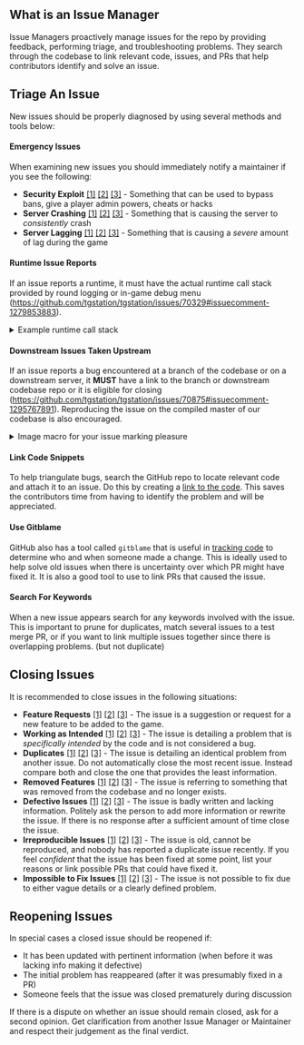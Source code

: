 ## What is an Issue Manager

Issue Managers proactively manage issues for the repo by providing feedback, performing triage, and troubleshooting problems. They search through the codebase to link relevant code, issues, and PRs that help contributors identify and solve an issue.

## Triage An Issue

New issues should be properly diagnosed by using several methods and tools below:

#### Emergency Issues

When examining new issues you should immediately notify a maintainer if you see the following:

- **Security Exploit** [[1]](https://github.com/tgstation/tgstation/issues/51654) [[2]](https://github.com/tgstation/tgstation/issues/38407) [[3]](https://github.com/tgstation/tgstation/issues/9900) - Something that can be used to bypass bans, give a player admin powers, cheats or hacks
- **Server Crashing** [[1]](https://github.com/tgstation/tgstation/issues/29342) [[2]](https://github.com/tgstation/tgstation/issues/25890) [[3]](https://github.com/tgstation/tgstation/issues/17475) - Something that is causing the server to _consistently_ crash
- **Server Lagging** [[1]](https://github.com/tgstation/tgstation/issues/60193) [[2]](https://github.com/tgstation/tgstation/issues/51927) [[3]](https://github.com/tgstation/tgstation/issues/32762) - Something that is causing a _severe_ amount of lag during the game

#### Runtime Issue Reports

If an issue reports a runtime, it must have the actual runtime call stack provided by round logging or in-game debug menu (https://github.com/tgstation/tgstation/issues/70329#issuecomment-1279853883).

<details>
  <summary>Example runtime call stack</summary>

```
[2022-10-15 16:12:38.902] runtime error: Cannot execute null.add().
- proc name: visibility (/datum/cameranet/proc/visibility)
-   source file: cameranet.dm,88
-   usr: AI (/mob/living/silicon/ai)
-   src: Camera Net (/datum/cameranet)
-   usr.loc: the floor (150,25,4) (/turf/open/floor/circuit)
-   call stack:
- Camera Net (/datum/cameranet): visibility(/list (/list), null, /list (/list), 1)
- AI (/mob/living/silicon/ai): camera visibility(Inactive AI Eye (/mob/eye/camera/ai))
- Inactive AI Eye (/mob/eye/camera/ai): setLoc(the floor (150,25,4) (/turf/open/floor/circuit), 0)
- AI (/mob/living/silicon/ai): create eye()
- AI (/mob/living/silicon/ai): Initialize(0, null, TagGamerGame2 (/mob/dead/new_player))
- Atoms (/datum/controller/subsystem/atoms): InitAtom(AI (/mob/living/silicon/ai), 0, /list (/list))
- AI (/mob/living/silicon/ai): New(0, null, TagGamerGame2 (/mob/dead/new_player))
- AI (/mob/living/silicon/ai): New(the floor (150,25,4) (/turf/open/floor/circuit), null, TagGamerGame2 (/mob/dead/new_player))
- /datum/job/ai (/datum/job/ai): get spawn mob(TagGamerGame2 (/client), AI (/obj/effect/landmark/start/ai))
- TagGamerGame2 (/mob/dead/new_player): create character(AI (/obj/effect/landmark/start/ai))
- Ticker (/datum/controller/subsystem/ticker): create characters()
- Ticker (/datum/controller/subsystem/ticker): setup()
- Ticker (/datum/controller/subsystem/ticker): fire(0)
- Ticker (/datum/controller/subsystem/ticker): ignite(0)
```

</details>

#### Downstream Issues Taken Upstream

If an issue reports a bug encountered at a branch of the codebase or on a downstream server, it **MUST** have a link to the branch or downstream codebase repo or it is eligible for closing (https://github.com/tgstation/tgstation/issues/70875#issuecomment-1295767891). Reproducing the issue on the compiled master of our codebase is also encouraged.

<details>
  <summary>Image macro for your issue marking pleasure</summary>

![image](https://user-images.githubusercontent.com/39163353/198381160-f0aa7fc4-4f2d-486f-8b33-44a1965e2ad1.svg)

`![image](https://user-images.githubusercontent.com/39163353/198381160-f0aa7fc4-4f2d-486f-8b33-44a1965e2ad1.svg)`

</details>

#### Link Code Snippets

To help triangulate bugs, search the GitHub repo to locate relevant code and attach it to an issue. Do this by creating a [link to the code](https://docs.github.com/en/github/writing-on-github/working-with-advanced-formatting/creating-a-permanent-link-to-a-code-snippet). This saves the contributors time from having to identify the problem and will be appreciated.

#### Use Gitblame

GitHub also has a tool called `gitblame` that is useful in [tracking code](https://docs.github.com/en/repositories/working-with-files/using-files/viewing-a-file#viewing-the-line-by-line-revision-history-for-a-file) to determine who and when someone made a change. This is ideally used to help solve old issues when there is uncertainty over which PR might have fixed it. It is also a good tool to use to link PRs that caused the issue.

#### Search For Keywords

When a new issue appears search for any keywords involved with the issue. This is important to prune for duplicates, match several issues to a test merge PR, or if you want to link multiple issues together since there is overlapping problems. (but not duplicate)

## Closing Issues

It is recommended to close issues in the following situations:

- **Feature Requests** [[1]](https://github.com/tgstation/tgstation/issues/55919) [[2]](https://github.com/tgstation/tgstation/issues/53342) [[3]](https://github.com/tgstation/tgstation/issues/45412) - The issue is a suggestion or request for a new feature to be added to the game.
- **Working as Intended** [[1]](https://github.com/tgstation/tgstation/issues/62619) [[2]](https://github.com/tgstation/tgstation/issues/61511) [[3]](https://github.com/tgstation/tgstation/issues/60942) - The issue is detailing a problem that is _specifically intended_ by the code and is not considered a bug.
- **Duplicates** [[1]](https://github.com/tgstation/tgstation/issues/62709) [[2]](https://github.com/tgstation/tgstation/issues/62364) [[3]](https://github.com/tgstation/tgstation/issues/61823) - The issue is detailing an identical problem from another issue. Do not automatically close the most recent issue. Instead compare both and close the one that provides the least information.
- **Removed Features** [[1]](https://github.com/tgstation/tgstation/issues/48255) [[2]](https://github.com/tgstation/tgstation/issues/47194) [[3]](https://github.com/tgstation/tgstation/issues/45653) - The issue is referring to something that was removed from the codebase and no longer exists.
- **Defective Issues** [[1]](https://github.com/tgstation/tgstation/issues/57366) [[2]](https://github.com/tgstation/tgstation/issues/48778) [[3]](https://github.com/tgstation/tgstation/issues/51520) - The issue is badly written and lacking information. Politely ask the person to add more information or rewrite the issue. If there is no response after a sufficient amount of time close the issue.
- **Irreproducible Issues** [[1]](https://github.com/tgstation/tgstation/issues/51493) [[2]](https://github.com/tgstation/tgstation/issues/22796) [[3]](https://github.com/tgstation/tgstation/issues/25610) - The issue is old, cannot be reproduced, and nobody has reported a duplicate issue recently. If you feel _confident_ that the issue has been fixed at some point, list your reasons or link possible PRs that could have fixed it.
- **Impossible to Fix Issues** [[1]](https://github.com/tgstation/tgstation/issues/524) [[2]](https://github.com/tgstation/tgstation/issues/2679) [[3]](https://github.com/tgstation/tgstation/issues/9637) - The issue is not possible to fix due to either vague details or a clearly defined problem.

## Reopening Issues

In special cases a closed issue should be reopened if:

- It has been updated with pertinent information (when before it was lacking info making it defective)
- The initial problem has reappeared (after it was presumably fixed in a PR)
- Someone feels that the issue was closed prematurely during discussion

If there is a dispute on whether an issue should remain closed, ask for a second opinion. Get clarification from another Issue Manager or Maintainer and respect their judgement as the final verdict.
